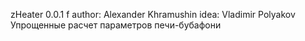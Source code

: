 zHeater 0.0.1 f
author: Alexander Khramushin
idea: Vladimir Polyakov
Упрощенные расчет параметров печи-бубафони